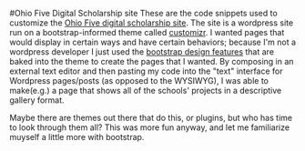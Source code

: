 #Ohio Five Digital Scholarship site
These are the code snippets used to customize the <a href="http://digitalscholarship.ohio5.org/">Ohio Five digital scholarship site</a>. The site is a wordpress site run on a bootstrap-informed theme called <a href="http://presscustomizr.com/customizr/" target=_blank>customizr</a>. I wanted pages that would display in certain ways and have certain behaviors; because I'm not a wordpress developer I just used the <a href="http://getbootstrap.com/components/" target=_blank>bootstrap design features</a> that are baked into the theme to create the pages that I wanted. By composing in an external text editor and then pasting my code into the "text" interface for Wordpress pages/posts (as opposed to the WYSIWYG), I was able to make(e.g.) a page that shows all of the schools' projects in a descriptive gallery format. 

Maybe there are themes out there that do this, or plugins, but who has time to look through them all? This was more fun anyway, and let me familiarize muyself a little more with bootstrap. 
